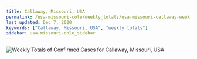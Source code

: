 ```yaml
---
title: Callaway, Missouri, USA
permalink: /usa-missouri-cole/weekly_totals/usa-missouri-callaway-weekly_totals.html
last_updated: Dec 7, 2020
keywords: ["Callaway, Missouri, USA", "weekly totals"]
sidebar: usa-missouri-cole_sidebar
---
```


![Weekly Totals of Confirmed Cases for Callaway, Missouri, USA](/covid_tracker/images/graphs/usa-missouri-callaway-weekly_totals_graph.png)
